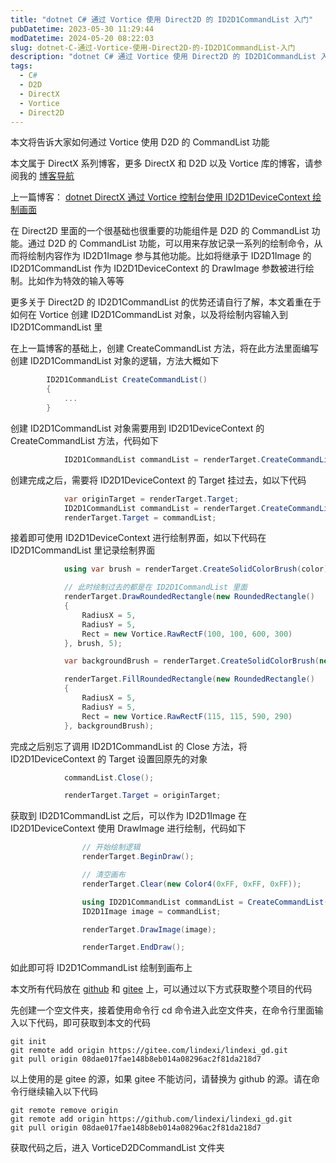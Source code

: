 ```yaml
---
title: "dotnet C# 通过 Vortice 使用 Direct2D 的 ID2D1CommandList 入门"
pubDatetime: 2023-05-30 11:29:44
modDatetime: 2024-05-20 08:22:03
slug: dotnet-C-通过-Vortice-使用-Direct2D-的-ID2D1CommandList-入门
description: "dotnet C# 通过 Vortice 使用 Direct2D 的 ID2D1CommandList 入门"
tags:
  - C#
  - D2D
  - DirectX
  - Vortice
  - Direct2D
---
```





本文将告诉大家如何通过 Vortice 使用 D2D 的 CommandList 功能

<!--more-->


<!-- CreateTime:2023/5/30 19:29:44 -->


<!-- 标签：C#,D2D,DirectX,Vortice,Direct2D, -->
<!-- 博客 -->
<!-- 发布 -->

本文属于 DirectX 系列博客，更多 DirectX 和 D2D 以及 Vortice 库的博客，请参阅我的 [博客导航](https://blog.lindexi.com/post/%E5%8D%9A%E5%AE%A2%E5%AF%BC%E8%88%AA.html )

上一篇博客： [dotnet DirectX 通过 Vortice 控制台使用 ID2D1DeviceContext 绘制画面](https://blog.lindexi.com/post/dotnet-DirectX-%E9%80%9A%E8%BF%87-Vortice-%E6%8E%A7%E5%88%B6%E5%8F%B0%E4%BD%BF%E7%94%A8-ID2D1DeviceContext-%E7%BB%98%E5%88%B6%E7%94%BB%E9%9D%A2.html )

在 Direct2D 里面的一个很基础也很重要的功能组件是 D2D 的 CommandList 功能。通过 D2D 的 CommandList 功能，可以用来存放记录一系列的绘制命令，从而将绘制内容作为 ID2D1Image 参与其他功能。比如将继承于 ID2D1Image 的 ID2D1CommandList 作为 ID2D1DeviceContext 的 DrawImage 参数被进行绘制。比如作为特效的输入等等

更多关于 Direct2D 的 ID2D1CommandList 的优势还请自行了解，本文着重在于如何在 Vortice 创建 ID2D1CommandList 对象，以及将绘制内容输入到 ID2D1CommandList 里

在上一篇博客的基础上，创建 CreateCommandList 方法，将在此方法里面编写创建 ID2D1CommandList 对象的逻辑，方法大概如下

```csharp
        ID2D1CommandList CreateCommandList()
        {
            ...
        }
```

创建 ID2D1CommandList 对象需要用到 ID2D1DeviceContext 的 CreateCommandList 方法，代码如下

```csharp
            ID2D1CommandList commandList = renderTarget.CreateCommandList();
```

创建完成之后，需要将 ID2D1DeviceContext 的 Target 挂过去，如以下代码

```csharp
            var originTarget = renderTarget.Target;
            ID2D1CommandList commandList = renderTarget.CreateCommandList();
            renderTarget.Target = commandList;
```

接着即可使用 ID2D1DeviceContext 进行绘制界面，如以下代码在 ID2D1CommandList 里记录绘制界面

```csharp
            using var brush = renderTarget.CreateSolidColorBrush(color);

            // 此时绘制过去的都是在 ID2D1CommandList 里面
            renderTarget.DrawRoundedRectangle(new RoundedRectangle()
            {
                RadiusX = 5,
                RadiusY = 5,
                Rect = new Vortice.RawRectF(100, 100, 600, 300)
            }, brush, 5);

            var backgroundBrush = renderTarget.CreateSolidColorBrush(new Color4(0x64, 0x95, 0xED));

            renderTarget.FillRoundedRectangle(new RoundedRectangle()
            {
                RadiusX = 5,
                RadiusY = 5,
                Rect = new Vortice.RawRectF(115, 115, 590, 290)
            }, backgroundBrush);
```

完成之后别忘了调用 ID2D1CommandList 的 Close 方法，将 ID2D1DeviceContext 的 Target 设置回原先的对象

```csharp
            commandList.Close();

            renderTarget.Target = originTarget;
```

获取到 ID2D1CommandList 之后，可以作为 ID2D1Image 在 ID2D1DeviceContext 使用 DrawImage 进行绘制，代码如下

```csharp
                // 开始绘制逻辑
                renderTarget.BeginDraw();

                // 清空画布
                renderTarget.Clear(new Color4(0xFF, 0xFF, 0xFF));

                using ID2D1CommandList commandList = CreateCommandList();
                ID2D1Image image = commandList;

                renderTarget.DrawImage(image);

                renderTarget.EndDraw();
```

如此即可将 ID2D1CommandList 绘制到画布上

本文所有代码放在 [github](https://github.com/lindexi/lindexi_gd/tree/08dae017fae148b8eb014a08296ac2f81da218d7/VorticeD2DCommandList) 和 [gitee](https://gitee.com/lindexi/lindexi_gd/tree/08dae017fae148b8eb014a08296ac2f81da218d7/VorticeD2DCommandList) 上，可以通过以下方式获取整个项目的代码

先创建一个空文件夹，接着使用命令行 cd 命令进入此空文件夹，在命令行里面输入以下代码，即可获取到本文的代码

```
git init
git remote add origin https://gitee.com/lindexi/lindexi_gd.git
git pull origin 08dae017fae148b8eb014a08296ac2f81da218d7
```

以上使用的是 gitee 的源，如果 gitee 不能访问，请替换为 github 的源。请在命令行继续输入以下代码

```
git remote remove origin
git remote add origin https://github.com/lindexi/lindexi_gd.git
git pull origin 08dae017fae148b8eb014a08296ac2f81da218d7
```

获取代码之后，进入 VorticeD2DCommandList 文件夹
